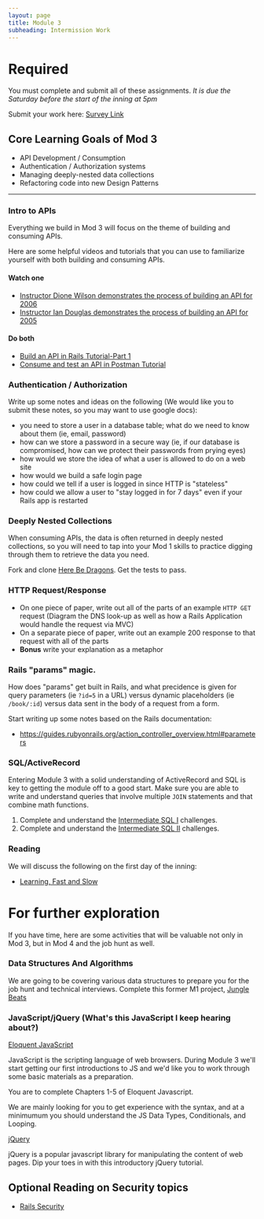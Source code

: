 ```yaml
---
layout: page
title: Module 3
subheading: Intermission Work
---
```


# Required

You must complete and submit all of these assignments. *It is due the Saturday before the start of the inning at 5pm*

Submit your work here: [Survey Link](https://forms.gle/3G8dCHNm1Rs9UxBL6)


## Core Learning Goals of Mod 3

* API Development / Consumption
* Authentication / Authorization systems
* Managing deeply-nested data collections
* Refactoring code into new Design Patterns

---

### Intro to APIs

Everything we build in Mod 3 will focus on the theme of building and consuming APIs.

Here are some helpful videos and tutorials that you can use to familiarize yourself with both building and consuming APIs.

#### Watch one
* [Instructor Dione Wilson demonstrates the process of building an API for 2006](https://vimeo.com/469621034/d0d5febb9d)
* [Instructor Ian Douglas demonstrates the process of building an API for 2005](https://vimeo.com/452734115/8b3bd1adf0)

#### Do both
* [Build an API in Rails Tutorial-Part 1](https://www.digitalocean.com/community/tutorials/build-a-restful-json-api-with-rails-5-part-one)
* [Consume and test an API in Postman Tutorial](https://www.guru99.com/postman-tutorial.html)

### Authentication / Authorization

Write up some notes and ideas on the following (We would like you to submit these notes, so you may want to use google docs):

- you need to store a user in a database table; what do we need to know about them (ie, email, password)
- how can we store a password in a secure way (ie, if our database is compromised, how can we protect their passwords from prying eyes)
- how would we store the idea of what a user is allowed to do on a web site
- how would we build a safe login page
- how could we tell if a user is logged in since HTTP is "stateless"
- how could we allow a user to "stay logged in for 7 days" even if your Rails app is restarted


### Deeply Nested Collections

When consuming APIs, the data is often returned in deeply nested collections, so you will need to tap into your Mod 1 skills to practice digging through them to retrieve the data you need.

Fork and clone [Here Be Dragons](https://github.com/turingschool-examples/here-be-dragons). Get the tests to pass.


### HTTP Request/Response

* On one piece of paper, write out all of the parts of an example `HTTP GET` request (Diagram the DNS look-up as well as how a Rails Application would handle the request via MVC)
* On a separate piece of paper, write out an example 200 response to that request with all of the parts
* **Bonus** write your explanation as a metaphor


### Rails "params" magic.

How does "params" get built in Rails, and what precidence is given for query parameters (ie `?id=5` in a URL) versus dynamic placeholders (ie `/book/:id`) versus data sent in the body of a request from a form.

Start writing up some notes based on the Rails documentation:
* https://guides.rubyonrails.org/action_controller_overview.html#parameters


### SQL/ActiveRecord

Entering Module 3 with a solid understanding of ActiveRecord and SQL is key to getting the module off to a good start. Make sure you are able to write and understand queries that involve multiple `JOIN` statements and that combine math functions.

1. Complete and understand the [Intermediate SQL I](https://github.com/turingschool/lesson_plans/blob/master/ruby_03-professional_rails_applications/intermediate_sql.md) challenges.
1. Complete and understand the [Intermediate SQL II](https://gist.github.com/case-eee/5affe7fd452336cef2c88121e8d49f5d) challenges.


### Reading

We will discuss the following on the first day of the inning:

* [Learning, Fast and Slow](https://drive.google.com/file/d/1tBU_FF_kYLHltyvc6ZEPfb3LiYYQRreT/view?usp=sharing)

# For further exploration

If you have time, here are some activities that will be valuable not only in Mod 3, but in Mod 4 and the job hunt as well.

### Data Structures And Algorithms

We are going to be covering various data structures to prepare you for the job hunt and technical interviews. Complete this former M1 project, [Jungle Beats](https://backend.turing.io/module1/projects/jungle_beat)

### JavaScript/jQuery (What's this JavaScript I keep hearing about?)

[Eloquent JavaScript](http://eloquentjavascript.net/)

JavaScript is the scripting language of web browsers. During Module 3 we'll start getting our first introductions to JS and we'd like you to work through some basic materials as a preparation.

You are to complete Chapters 1-5 of Eloquent Javascript.

We are mainly looking for you to get experience with the syntax, and at a minimumum you should understand the JS Data Types, Conditionals, and Looping.

[jQuery](https://www.tutorialrepublic.com/jquery-tutorial/jquery-syntax.php)

jQuery is a popular javascript library for manipulating the content of web pages. Dip your toes in with this introductory jQuery tutorial.


## Optional Reading on Security topics

* [Rails Security](https://guides.rubyonrails.org/security.html)
